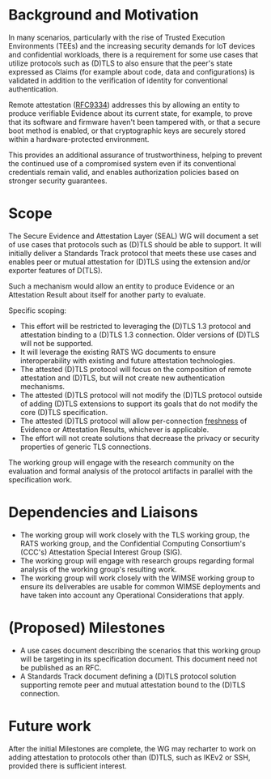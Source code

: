 # Background and Motivation

In many scenarios, particularly with the rise of Trusted Execution
Environments (TEEs) and the increasing security demands for IoT devices
and confidential workloads, there is a requirement for some use cases that
utilize protocols such as (D)TLS to also ensure that the peer's state 
expressed as Claims (for example about code, data and configurations) is
validated in addition to the verification of identity for conventional authentication.

Remote attestation ([RFC9334](https://datatracker.ietf.org/doc/rfc9334/)) addresses this by allowing an entity to
produce verifiable Evidence about its current state, for example, to
prove that its software and firmware haven't been tampered with, or
that a secure boot method is enabled, or that cryptographic keys are
securely stored within a hardware-protected environment.

This provides an additional assurance of trustworthiness, helping to
prevent the continued use of a compromised system even if its
conventional credentials remain valid, and enables authorization
policies based on stronger security guarantees.

# Scope

The Secure Evidence and Attestation Layer (SEAL) WG will document a
set of use cases that protocols such as (D)TLS should be able to support.
It will initially deliver a Standards Track protocol that meets these
use cases and enables peer or mutual attestation for (D)TLS using the
extension and/or exporter features of D(TLS).

Such a mechanism would allow an entity to produce Evidence or an
Attestation Result about itself for another party to evaluate.

Specific scoping:

* This effort will be restricted to leveraging the (D)TLS 1.3 protocol
and attestation binding to a (D)TLS 1.3 connection. Older versions of (D)TLS will not be supported.
* It will leverage the existing RATS WG documents to ensure
interoperability with existing and future attestation technologies.
* The attested (D)TLS protocol will focus on the composition of remote attestation and (D)TLS,
but will not create new authentication mechanisms.
* The attested (D)TLS protocol will not modify the (D)TLS protocol outside
of adding (D)TLS extensions to support its goals that do not modify the
core (D)TLS specification.
* The attested (D)TLS protocol will allow per-connection
[freshness](https://www.ietf.org/rfc/rfc9334.html#section-10)
of Evidence or Attestation Results, whichever is applicable.
* The effort will not create solutions that decrease the privacy
or security properties of generic TLS connections.

The working group will engage with the research community on the
evaluation and formal analysis of the protocol artifacts in parallel
with the specification work.

# Dependencies and Liaisons

* The working group will work closely with the TLS working group, the RATS working group, and the Confidential Computing Consortium's (CCC's) Attestation Special Interest Group (SIG).
* The working group will engage with research groups regarding formal analysis of the working group's resulting work.
* The working group will work closely with the WIMSE working group to ensure its deliverables are usable for common WIMSE deployments and have taken into account any Operational Considerations that apply.

# (Proposed) Milestones

* A use cases document describing the scenarios that this working group will be targeting in its specification document. This document need not be published as an RFC.
* A Standards Track document defining a (D)TLS protocol solution supporting remote peer and mutual attestation bound to the (D)TLS connection.

# Future work

After the initial Milestones are complete, the WG may recharter to work
on adding attestation to protocols other than (D)TLS, such as IKEv2 or
SSH, provided there is sufficient interest.
